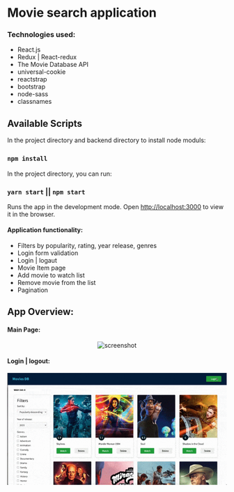 # Movie search application

### Technologies used:
* React.js
* Redux | React-redux
* The Movie Database API
* universal-cookie
* reactstrap
* bootstrap
* node-sass
* classnames

## Available Scripts

In the project directory and backend directory to install node moduls:
### `npm install`

In the project directory, you can run:
### `yarn start` || `npm start`

Runs the app in the development mode.
Open [http://localhost:3000](http://localhost:3000) to view it in the browser.


#### Application functionality:
  - Filters by popularity, rating, year release, genres
  - Login form validation
  - Login | logaut
  - Movie Item page 
  - Add movie to watch list
  - Remove movie from the list
  - Pagination
  
## App Overview:

#### Main Page:
<div align="center">
  <img src="https://github.com/NataLinaIT/movie_app_react_redux_api/blob/master/assets/movie_main_speed.gif?raw=true" alt="screenshot" >
</div>

#### Login | logout:
<div align="center">
  <img src="https://github.com/NataLinaIT/movie_app_react_redux_api/blob/master/assets/movie_login_speed.gif?raw=true" alt="screenshot" >
</div>
